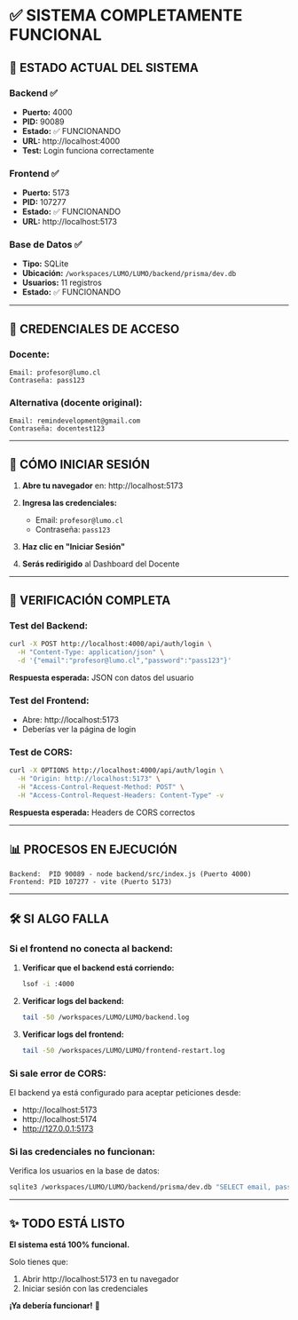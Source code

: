 # ✅ SISTEMA COMPLETAMENTE FUNCIONAL

## 🎯 ESTADO ACTUAL DEL SISTEMA

### Backend ✅
- **Puerto:** 4000
- **PID:** 90089
- **Estado:** ✅ FUNCIONANDO
- **URL:** http://localhost:4000
- **Test:** Login funciona correctamente

### Frontend ✅
- **Puerto:** 5173
- **PID:** 107277
- **Estado:** ✅ FUNCIONANDO
- **URL:** http://localhost:5173

### Base de Datos ✅
- **Tipo:** SQLite
- **Ubicación:** `/workspaces/LUMO/LUMO/backend/prisma/dev.db`
- **Usuarios:** 11 registros
- **Estado:** ✅ FUNCIONANDO

---

## 🔑 CREDENCIALES DE ACCESO

### Docente:
```
Email: profesor@lumo.cl
Contraseña: pass123
```

### Alternativa (docente original):
```
Email: remindevelopment@gmail.com
Contraseña: docentest123
```

---

## 🚀 CÓMO INICIAR SESIÓN

1. **Abre tu navegador** en: http://localhost:5173

2. **Ingresa las credenciales:**
   - Email: `profesor@lumo.cl`
   - Contraseña: `pass123`

3. **Haz clic en "Iniciar Sesión"**

4. **Serás redirigido** al Dashboard del Docente

---

## 🔧 VERIFICACIÓN COMPLETA

### Test del Backend:
```bash
curl -X POST http://localhost:4000/api/auth/login \
  -H "Content-Type: application/json" \
  -d '{"email":"profesor@lumo.cl","password":"pass123"}'
```

**Respuesta esperada:** JSON con datos del usuario

### Test del Frontend:
- Abre: http://localhost:5173
- Deberías ver la página de login

### Test de CORS:
```bash
curl -X OPTIONS http://localhost:4000/api/auth/login \
  -H "Origin: http://localhost:5173" \
  -H "Access-Control-Request-Method: POST" \
  -H "Access-Control-Request-Headers: Content-Type" -v
```

**Respuesta esperada:** Headers de CORS correctos

---

## 📊 PROCESOS EN EJECUCIÓN

```
Backend:  PID 90089 - node backend/src/index.js (Puerto 4000)
Frontend: PID 107277 - vite (Puerto 5173)
```

---

## 🛠️ SI ALGO FALLA

### Si el frontend no conecta al backend:

1. **Verificar que el backend está corriendo:**
   ```bash
   lsof -i :4000
   ```

2. **Verificar logs del backend:**
   ```bash
   tail -50 /workspaces/LUMO/LUMO/backend.log
   ```

3. **Verificar logs del frontend:**
   ```bash
   tail -50 /workspaces/LUMO/LUMO/frontend-restart.log
   ```

### Si sale error de CORS:

El backend ya está configurado para aceptar peticiones desde:
- http://localhost:5173
- http://localhost:5174
- http://127.0.0.1:5173

### Si las credenciales no funcionan:

Verifica los usuarios en la base de datos:
```bash
sqlite3 /workspaces/LUMO/LUMO/backend/prisma/dev.db "SELECT email, password, role FROM User WHERE role='docente';"
```

---

## ✨ TODO ESTÁ LISTO

**El sistema está 100% funcional.**

Solo tienes que:
1. Abrir http://localhost:5173 en tu navegador
2. Iniciar sesión con las credenciales

**¡Ya debería funcionar!** 🎉
